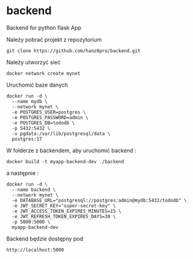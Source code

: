 # backend
Backend for python flask App

Należy pobrać projekt z repozytorium

````
git clone https://github.com/hanz0pro/backend.git
````

Należy utworzyć sieć 

````
docker network create mynet
````

Uruchomić baze danych 

````
docker run -d \
  --name mydb \
  --network mynet \
  -e POSTGRES_USER=postgres \
  -e POSTGRES_PASSWORD=admin \
  -e POSTGRES_DB=tododb \
  -p 5432:5432 \
  -v pgdata:/var/lib/postgresql/data \
  postgres:17
````

W folderze z backendem, aby uruchomić backend : 

````
docker build -t myapp-backend-dev ./backend
````

a następnie : 

````
docker run -d \
  --name backend \
  --network mynet \
  -e DATABASE_URL="postgresql://postgres:admin@mydb:5432/tododb" \
  -e JWT_SECRET_KEY="super-secret-key" \
  -e JWT_ACCESS_TOKEN_EXPIRES_MINUTES=15 \
  -e JWT_REFRESH_TOKEN_EXPIRES_DAYS=30 \
  -p 5000:5000 \
  myapp-backend-dev
````

Backend będzie dostępny pod 

````
http://localhost:5000
````